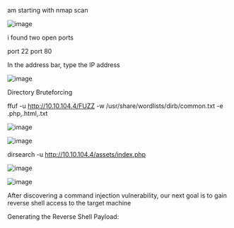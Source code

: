 am starting with nmap scan 

![image](https://github.com/user-attachments/assets/226f8945-03fb-422d-8d8b-fd33fda48780)

i found two open ports 

port 22 
port 80

In the address bar, type  the IP address

![image](https://github.com/user-attachments/assets/654aadcc-231c-48d7-98be-c470dbdfdef5)

 Directory Bruteforcing

 ffuf -u http://10.10.104.4/FUZZ -w /usr/share/wordlists/dirb/common.txt -e .php,.html,.txt


 ![image](https://github.com/user-attachments/assets/fe72e367-6c25-4ce5-9163-3a3dad5eefde)

 ![image](https://github.com/user-attachments/assets/0a27be03-8780-442c-a96a-ac95d495c5b5)

 dirsearch  -u http://10.10.104.4/assets/index.php 

 ![image](https://github.com/user-attachments/assets/1c73a05e-5cc8-407a-a195-abd905f6fed2)

 ![image](https://github.com/user-attachments/assets/001c7bbe-3d96-49cf-be84-f044a874572e)

 After discovering a command injection vulnerability, our next goal is to gain reverse shell access to the target machine

 Generating the Reverse Shell Payload:



 

 


